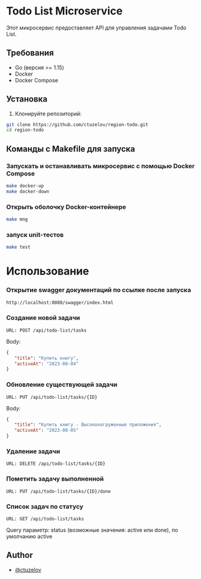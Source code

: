 # Todo List Microservice

Этот микросервис предоставляет API для управления задачами Todo List.

## Требования

- Go (версия >= 1.15)
- Docker
- Docker Compose

## Установка

1. Клонируйте репозиторий:

```bash
git clone https://github.com/ctuzelov/region-todo.git
cd region-todo
```


## Команды с Makefile для запуска


### Запускать и останавливать микросервис с помощью Docker Compose
```bash
make docker-up
make docker-down
```
### Открыть оболочку Docker-контейнере
```bash
make mng
```

### запуск unit-тестов
```bash
make test
```

# Использование

### Открытие swagger документаций по ссылке после запуска

```bash
http://localhost:8080/swagger/index.html
```

### Создание новой задачи


    URL: POST /api/todo-list/tasks

Body:

```json
{
   "title": "Купить книгу",
   "activeAt": "2023-08-04"
}
```

### Обновление существующей задачи

    URL: PUT /api/todo-list/tasks/{ID}

Body:

```json
{
   "title": "Купить книгу - Высоконагруженные приложения",
   "activeAt": "2023-08-05"
}
```

### Удаление задачи

    URL: DELETE /api/todo-list/tasks/{ID}

### Пометить задачу выполненной

    URL: PUT /api/todo-list/tasks/{ID}/done

### Список задач по статусу

    URL: GET /api/todo-list/tasks

Query параметр: status (возможные значения: active или done), по умолчанию active


## Author
- [@ctuzelov](https://github.com/ctuzelov)

